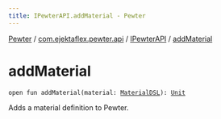```yaml
---
title: IPewterAPI.addMaterial - Pewter
---
```


[Pewter](../../index.html) / [com.ejektaflex.pewter.api](../index.html) / [IPewterAPI](index.html) / [addMaterial](./add-material.html)

# addMaterial

`open fun addMaterial(material: `[`MaterialDSL`](../../com.ejektaflex.pewter.api.core.materials/-material-d-s-l/index.html)`): `[`Unit`](https://kotlinlang.org/api/latest/jvm/stdlib/kotlin/-unit/index.html)

Adds a material definition to Pewter.

